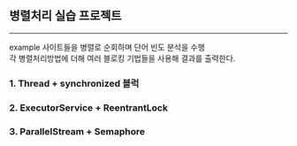 ## 병렬처리 실습 프로젝트  
- --
example 사이트들을 병렬로 순회하며 단어 빈도 분석을 수행  
각 병렬처리방법에 더해 여러 블로킹 기법들을 사용해 결과를 출력한다.  
### 1. Thread + synchronized 블럭
### 2. ExecutorService + ReentrantLock
### 3. ParallelStream + Semaphore